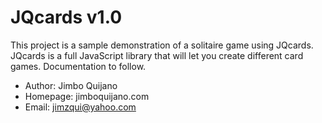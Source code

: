 # JQcards v1.0

This project is a sample demonstration of a solitaire game using JQcards. JQcards is a full JavaScript library that will let you create different card games. Documentation to follow.

* Author: Jimbo Quijano
* Homepage: jimboquijano.com
* Email: jimzqui@yahoo.com